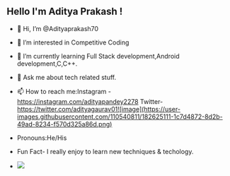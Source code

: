 ##   Hello I'm Aditya Prakash !
- 👋 Hi, I’m @Adityaprakash70
- 👀 I’m interested in Competitive Coding
- 🌱 I’m currently learning Full Stack development,Android development,C,C++.
- 💞️ Ask me about tech related stuff.
- 📫 How to reach me:Instagram -https://instagram.com/adityapandey2278 Twitter-https://twitter.com/adityagaurav01![image](https://user-images.githubusercontent.com/110540811/182625111-1c7d4872-8d2b-49ad-8234-f570d325a86d.png)

-  Pronouns:He/His
-  Fun Fact- I really enjoy to learn new techniques & techology.
-  <img src="https://github-readme-stats.vercel.app/api?username=Adityaprakash70&&show_icons=true&title_color=ffffff&icon_color=bb2acf&text_color=daf7dc&bg_color=151515">



<!---
Adityaprakash70/Adityaprakash70 is a ✨ special ✨ repository because its `README.md` (this file) appears on your GitHub profile.
You can click the Preview link to take a look at your changes.
--->
